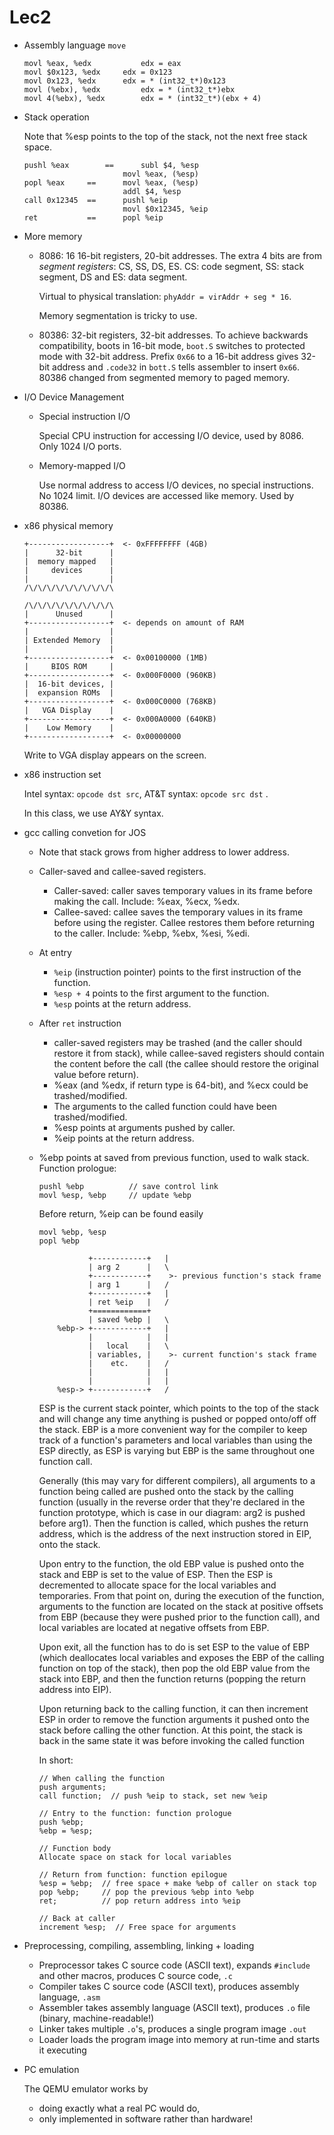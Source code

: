 # Lec2

- Assembly language `move`

  ```
  movl %eax, %edx			edx = eax
  movl $0x123, %edx		edx = 0x123
  movl 0x123, %edx		edx = * (int32_t*)0x123
  movl (%ebx), %edx 		edx = * (int32_t*)ebx
  movl 4(%ebx), %edx		edx = * (int32_t*)(ebx + 4)
  ```

- Stack operation

  Note that %esp points to the top of the stack, not the next free stack space.

  ```
  pushl %eax 		== 		subl $4, %esp
  						movl %eax, (%esp)
  popl %eax		== 		movl %eax, (%esp)
  						addl $4, %esp
  call 0x12345	== 		pushl %eip
  						movl $0x12345, %eip
  ret 			== 		popl %eip
  ```

- More memory

  - 8086: 16 16-bit registers, 20-bit addresses. The extra 4 bits are from *segment registers*: CS, SS, DS, ES. CS: code segment, SS: stack segment, DS and ES: data segment. 

    Virtual to physical translation: `phyAddr = virAddr + seg * 16`.

    Memory segmentation is tricky to use. 

  - 80386: 32-bit registers, 32-bit addresses. To achieve backwards compatibility, boots in 16-bit mode, `boot.S` switches to protected mode with 32-bit address. Prefix `0x66` to a 16-bit address gives 32-bit address and `.code32` in `bott.S` tells assembler to insert `0x66`. 80386 changed from segmented memory to paged memory.

- I/O Device Management

  - Special instruction I/O

    Special CPU instruction for accessing I/O device, used by 8086. Only 1024 I/O ports.

  - Memory-mapped I/O

    Use normal address to access I/O devices, no special instructions. No 1024 limit. I/O devices are accessed like memory. Used by 80386.

- x86 physical memory

  ```
  +------------------+  <- 0xFFFFFFFF (4GB)
  |      32-bit      |
  |  memory mapped   |
  |     devices      |
  |                  |
  /\/\/\/\/\/\/\/\/\/\
  
  /\/\/\/\/\/\/\/\/\/\
  |      Unused      |
  +------------------+  <- depends on amount of RAM
  |                  |
  | Extended Memory  |
  |                  |
  +------------------+  <- 0x00100000 (1MB)
  |     BIOS ROM     |
  +------------------+  <- 0x000F0000 (960KB)
  |  16-bit devices, |
  |  expansion ROMs  |
  +------------------+  <- 0x000C0000 (768KB)
  |   VGA Display    |
  +------------------+  <- 0x000A0000 (640KB)
  |    Low Memory    |
  +------------------+  <- 0x00000000
  ```

  Write to VGA display appears on the screen.

- x86 instruction set

  Intel syntax: `opcode dst src`, AT&T syntax: `opcode src dst` .

  In this class, we use AY&Y syntax.

- gcc calling convetion for JOS

  - Note that stack grows from higher address to lower address.
  - Caller-saved and callee-saved registers.
    - Caller-saved: caller saves temporary values in its frame before making the call. Include: %eax, %ecx, %edx.
    - Callee-saved: callee saves the temporary values in its frame before using the register. Callee restores them before returning to the caller. Include: %ebp, %ebx, %esi, %edi.
  - At entry
    - `%eip` (instruction pointer) points to the first instruction of the function.
    - `%esp + 4` points to the first argument to the function.
    - `%esp` points at the return address.
  - After `ret` instruction
    - caller-saved registers may be trashed (and the caller should restore it from stack), while callee-saved registers should contain the content before the call (the callee should restore the original value before return).
    - %eax (and %edx, if return type is 64-bit), and %ecx could be trashed/modified.
    - The arguments to the called function could have been trashed/modified.
    - %esp points at arguments pushed by caller.
    - %eip points at the return address.

  - %ebp points at saved from previous function, used to walk stack. Function prologue:

    ```
    pushl %ebp			// save control link
    movl %esp, %ebp		// update %ebp
    ```

    Before return, %eip can be found easily

    ```
    movl %ebp, %esp
    popl %ebp
    ```

    ```
    	       +------------+   |
    	       | arg 2      |   \
    	       +------------+    >- previous function's stack frame
    	       | arg 1      |   /
    	       +------------+   |
    	       | ret %eip   |   /
    	       +============+   
    	       | saved %ebp |   \
    	%ebp-> +------------+   |
    	       |            |   |
    	       |   local    |   \
    	       | variables, |    >- current function's stack frame
    	       |    etc.    |   /
    	       |            |   |
    	       |            |   |
    	%esp-> +------------+   /
    ```

    ESP is the current stack pointer, which points to the top of the stack and will change any time anything is pushed or popped onto/off off the stack. EBP is a more convenient way for the compiler to keep track of a function's parameters and local variables than using the ESP directly, as ESP is varying but EBP is the same throughout one function call.

    Generally (this may vary for different compilers), all arguments to a function being called are pushed onto the stack by the calling function (usually in the reverse order that they're declared in the function prototype, which is case in our diagram: arg2 is pushed before arg1). Then the function is called, which pushes the return address, which is the address of the next instruction stored in EIP, onto the stack.

    Upon entry to the function, the old EBP value is pushed onto the stack and EBP is set to the value of ESP. Then the ESP is decremented to allocate space for the local variables and temporaries. From that point on, during the execution of the function, arguments to the function are located on the stack at positive offsets from EBP (because they were pushed prior to the function call), and local variables are located at negative offsets from EBP. 

    Upon exit, all the function has to do is set ESP to the value of EBP (which deallocates local variables and exposes the EBP of the calling function on top of the stack), then pop the old EBP value from the stack into EBP, and then the function returns (popping the return address into EIP).

    Upon returning back to the calling function, it can then increment ESP in order to remove the function arguments it pushed onto the stack before calling the other function. At this point, the stack is back in the same state it was before invoking the called function

    In short:

    ```
    // When calling the function
    push arguments;
    call function;  // push %eip to stack, set new %eip
    
    // Entry to the function: function prologue
    push %ebp;
    %ebp = %esp;
    
    // Function body
    Allocate space on stack for local variables
    
    // Return from function: function epilogue
    %esp = %ebp;  // free space + make %ebp of caller on stack top
    pop %ebp;     // pop the previous %ebp into %ebp
    ret;          // pop return address into %eip
    
    // Back at caller
    increment %esp;  // Free space for arguments
    ```

- Preprocessing, compiling, assembling, linking + loading

  - Preprocessor takes C source code (ASCII text), expands `#include` and other macros, produces C source code, `.c`
  - Compiler takes C source code (ASCII text), produces assembly language, `.asm`
  - Assembler takes assembly language (ASCII text), produces `.o` file (binary, machine-readable!)
  - Linker takes multiple `.o`'s, produces a single program image `.out`
  - Loader loads the program image into memory at run-time and starts it executing

- PC emulation

  The QEMU emulator works by

  - doing exactly what a real PC would do,
  - only implemented in software rather than hardware!

  
